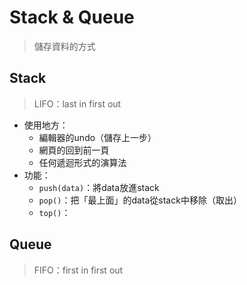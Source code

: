 
# Stack & Queue
 > 儲存資料的方式
 
 ## Stack
  > LIFO：last in first out
  - 使用地方：
    - 編輯器的undo（儲存上一步）
    - 網頁的回到前一頁
    - 任何遞迴形式的演算法
  - 功能：
    - `push(data)`：將data放進stack
    - `pop()`：把「最上面」的data從stack中移除（取出）
    - `top()`：
  
 ## Queue
  > FIFO：first in first out
